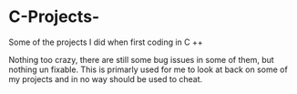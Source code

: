 # C-Projects-
Some of the projects I did when first coding in C ++

Nothing too crazy, there are still some bug issues in some of them, but nothing un fixable.
This is primarly used for me to look at back on some of my projects and in no way should be used to cheat.
